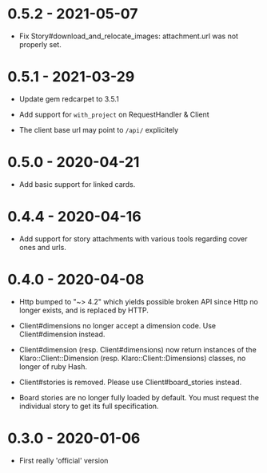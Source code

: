 # 0.5.2 - 2021-05-07

* Fix Story#download_and_relocate_images: attachment.url was not properly set.

# 0.5.1 - 2021-03-29

* Update gem redcarpet to 3.5.1

* Add support for `with_project` on RequestHandler & Client

* The client base url may point to `/api/` explicitely

# 0.5.0 - 2020-04-21

* Add basic support for linked cards.

# 0.4.4 - 2020-04-16

* Add support for story attachments with various tools regarding cover ones
  and urls.

# 0.4.0 - 2020-04-08

* Http bumped to "~> 4.2" which yields possible broken API since Http no longer
  exists, and is replaced by HTTP.

* Client#dimensions no longer accept a dimension code. Use Client#dimension
  instead.

* Client#dimension (resp. Client#dimensions) now return instances of the
  Klaro::Client::Dimension (resp. Klaro::Client::Dimensions) classes, no
  longer of ruby Hash.

* Client#stories is removed. Please use Client#board_stories instead.

* Board stories are no longer fully loaded by default. You must request the
  individual story to get its full specification.

# 0.3.0 - 2020-01-06

* First really 'official' version
